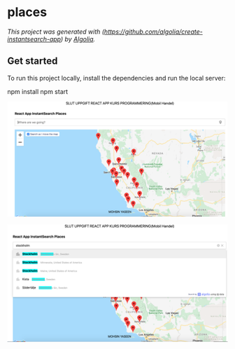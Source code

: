 # places

_This project was generated with (https://github.com/algolia/create-instantsearch-app) by [Algolia](https://algolia.com)._

## Get started

To run this project locally, install the dependencies and run the local server:

npm install 
npm start

![Bild 1](https://github.com/engrmohsinyaseen/react-app-algolia/blob/master/Screenshot%202019-10-21%20at%204.51.50%20PM.png)

![Bild 2](https://github.com/engrmohsinyaseen/react-app-algolia/blob/master/Screenshot%202019-10-21%20at%204.52.47%20PM.png)


